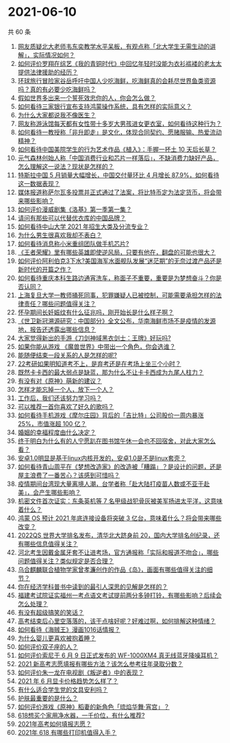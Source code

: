 # 2021-06-10

共 60 条

<!-- BEGIN -->
<!-- 最后更新时间 Thu Jun 10 2021 05:01:29 GMT+0800 (China Standard Time) -->

1. [网友质疑北大老师韦东奕教学水平呆板，有观点称「北大学生无需生动的讲解」，实际情况如何？](https://www.zhihu.com/question/463589084)
2. [如何评价罗翔在综艺《我的青铜时代》中回忆年轻时没能为衣衫褴褛的老太太提供法律援助的经历？](https://www.zhihu.com/question/464013828)
3. [环球旅行冒险家谷岳呼吁中国人少吃海鲜，吃海鲜真的会耗尽世界鱼类资源吗？真的有必要少吃海鲜吗？](https://www.zhihu.com/question/463886399)
4. [假如世界多出来一个誓死效忠你的人，你会怎么做？](https://www.zhihu.com/question/462848357)
5. [如何看待三家银行宣布支持鸿蒙操作系统，具有怎样的实际意义？](https://www.zhihu.com/question/463778303)
6. [为什么大家都说我不像医生？](https://www.zhihu.com/question/463550139)
7. [网友称游泳馆每天都有女性带十多岁大男孩进女更衣室，如何看待这种行为？](https://www.zhihu.com/question/463887838)
8. [如何看待一教授称「非升即走」是文化，体现合同契约、愿赌服输、热爱流动精神？](https://www.zhihu.com/question/464057866)
9. [如何看待中国美院学生的行为艺术作品《植入》：手握一抔土 10
   天后长草？](https://www.zhihu.com/question/463307719)
10. [元气森林创始人称「中国消费行业和芯片一样落后」，不缺消费力缺好产品，怎么理解这一说法？现状是怎样的？](https://www.zhihu.com/question/464022675)
11. [特斯拉中国 5 月销量大幅增长，中国交付量环比 4 月增长
    87.9%，如何看待这一数据表现？](https://www.zhihu.com/question/463536427)
12. [媒体报道称萨尔瓦多投票并正式通过了法案，将比特币定为法定货币，将会带来哪些影响？](https://www.zhihu.com/question/463566253)
13. [如何评价漫威剧集《洛基》第一季第一集？](https://www.zhihu.com/question/464034803)
14. [请问有那些可以代替优衣库的中国品牌？](https://www.zhihu.com/question/451270885)
15. [如何看待中山大学 2021 年招生大类及分流专业？](https://www.zhihu.com/question/463925066)
16. [为什么男生很喜欢我却不表白？](https://www.zhihu.com/question/463798880)
17. [如何看待消息称小米重组团队做手机芯片?](https://www.zhihu.com/question/464043487)
18. [《王者荣耀》里有哪些英雄即使逆风局，只要有他在，翻盘的可能也很大？](https://www.zhihu.com/question/462971541)
19. [如何评价阿利伯克3下水?美国海军水面舰队发展“迷茫期”的无奈过渡产品还是新时代的开篇之作？](https://www.zhihu.com/question/463924306)
20. [如何看待重庆本科生路边通宵洗车，称面子不重要，重要是为梦想奋斗？你是否认同？](https://www.zhihu.com/question/463828183)
21. [上海复旦大学一教师捅死同事，犯罪嫌疑人已被控制，可能需要承担怎样的法律责任？哪些问题值得关注？](https://www.zhihu.com/question/463773359)
22. [怀孕期间长妊娠纹有什么征兆吗，刚开始长是什么样子啊？](https://www.zhihu.com/question/309491806)
23. [《世卫新冠溯源研究：中国部分》全文公布，华南海鲜市场不是疫情的发源地，报告还透露出哪些信息？](https://www.zhihu.com/question/464006198)
24. [大家觉得新出的手游《刀剑神域黑衣剑士：王牌》好玩吗?](https://www.zhihu.com/question/464041915)
25. [如果你能从游戏 《魔兽世界》中带出一个角色，你会选谁？](https://www.zhihu.com/question/462389624)
26. [能随便结束一段关系的人是怎样的呢?](https://www.zhihu.com/question/463377855)
27. [22考研如果明知道考不上，是弃考还是在考场上坐三个小时？](https://www.zhihu.com/question/463857051)
28. [既然卡卡西的最大弱点是缺蓝，那为什么不让卡卡西成为九尾人柱力？](https://www.zhihu.com/question/459339714)
29. [有没有对《原神》萌新的建议？](https://www.zhihu.com/question/433204646)
30. [怎样才能忘掉一个人，放下一个人？](https://www.zhihu.com/question/431715988)
31. [工作后，我们还该努力学习吗？](https://www.zhihu.com/question/463179609)
32. [可以推荐一首你喜欢了好久的歌吗？](https://www.zhihu.com/question/461209882)
33. [如何看待手机游戏《摩尔庄园》背后的「吉比特」公司股价一周内暴涨 25%，市值涨超 100
    亿？](https://www.zhihu.com/question/463704962)
34. [婚姻的幸福程度由什么决定？](https://www.zhihu.com/question/459300547)
35. [终于明白为什么有的人宁愿趴在图书馆午休一会也不回宿舍，对此大家怎么看？](https://www.zhihu.com/question/456455985)
36. [安卓1.0明显是基于linux内核开发的，安卓1.0是不是linux套壳？](https://www.zhihu.com/question/463995705)
37. [如何看待青山周平在《梦想改造家》的改造被「糟蹋」？是设计的问题，还是屋主浪费了一番苦心？该感到可惜吗？](https://www.zhihu.com/question/462730740)
38. [疫情期间台湾现大量离境人潮，台学者称「赴大陆打疫苗人数或不亚于赴美」，会产生哪些影响？](https://www.zhihu.com/question/463915254)
39. [机密文件首次证实：东条英机等 7
    名甲级战犯骨灰被美军扬进太平洋，这意味着什么？](https://www.zhihu.com/question/463707211)
40. [鸿蒙 OS 预计 2021 年底连接设备将突破 3
    亿台，意味着什么？将会带来哪些改变？](https://www.zhihu.com/question/463834577)
41. [2022QS 世界大学排名发布，清华北大跻身前
    20，国内大学排名创纪录，还有哪些信息值得关注？](https://www.zhihu.com/question/463988313)
42. [河北考生因戴金属牙套不让进考场，官方通报称「实际和报道不吻合」，哪些问题值得关注？类似规定是否合理？](https://www.zhihu.com/question/463806366)
43. [乌合麒麟联合植物学家曾孝濂创作的作品《岛》，画面有哪些值得关注的细节？](https://www.zhihu.com/question/463946010)
44. [你在经济学科普书中读到的最引人深思的见解是怎样的？](https://www.zhihu.com/question/456001371)
45. [福建考试院证实福州一考点语文考试提前两分多钟打铃，有哪些影响？后续会怎么处理？](https://www.zhihu.com/question/463943012)
46. [有没有超级搞笑的笑话？](https://www.zhihu.com/question/458404795)
47. [高考结束后心里空落落的，该干点啥好呢？好难过啊，如何排解这种情绪？](https://www.zhihu.com/question/463903480)
48. [如何看待《海贼王》漫画1016话情报？](https://www.zhihu.com/question/464027691)
49. [为什么婴儿更喜欢被抱着睡？](https://www.zhihu.com/question/454465321)
50. [如何评价双子座的人？](https://www.zhihu.com/question/386252037)
51. [如何评价索尼于 6 月 9 日正式发布的 WF-1000XM4
    真无线蓝牙降噪耳机？](https://www.zhihu.com/question/463984969)
52. [2021 新高考志愿填报有哪些方法？该怎么参考往年录取分数？](https://www.zhihu.com/question/431604213)
53. [如何评价朱一龙在电视剧《叛逆者》中的表现？](https://www.zhihu.com/question/388819632)
54. [2021 年 6 月显卡价格趋势怎么样了？](https://www.zhihu.com/question/462608710)
55. [有什么适合学生党的文具安利吗？](https://www.zhihu.com/question/368136906)
56. [护肤最重要的是什么？](https://www.zhihu.com/question/428147299)
57. [如何评价游戏《原神》稻妻的新角色「琉焰华舞·宵宫」？](https://www.zhihu.com/question/463720589)
58. [618想买个家用净水器，一千价位，有什么推荐?](https://www.zhihu.com/question/456644378)
59. [2021年高考如何填报志愿？](https://www.zhihu.com/question/457946106)
60. [2021年 618 有哪些打印机值得入手？](https://www.zhihu.com/question/457255518)

<!-- END -->
